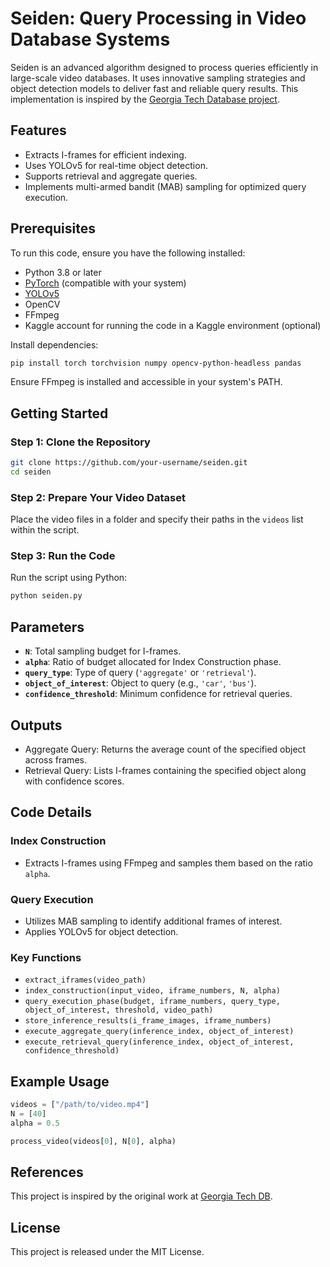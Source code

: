 # Seiden: Query Processing in Video Database Systems

Seiden is an advanced algorithm designed to process queries efficiently in large-scale video databases. It uses innovative sampling strategies and object detection models to deliver fast and reliable query results. This implementation is inspired by the [Georgia Tech Database project](https://github.com/georgia-tech-db/seiden_submission).

## Features
- Extracts I-frames for efficient indexing.
- Uses YOLOv5 for real-time object detection.
- Supports retrieval and aggregate queries.
- Implements multi-armed bandit (MAB) sampling for optimized query execution.

## Prerequisites
To run this code, ensure you have the following installed:
- Python 3.8 or later
- [PyTorch](https://pytorch.org/) (compatible with your system)
- [YOLOv5](https://github.com/ultralytics/yolov5)
- OpenCV
- FFmpeg
- Kaggle account for running the code in a Kaggle environment (optional)

Install dependencies:
```bash
pip install torch torchvision numpy opencv-python-headless pandas
```

Ensure FFmpeg is installed and accessible in your system's PATH.

## Getting Started

### Step 1: Clone the Repository
```bash
git clone https://github.com/your-username/seiden.git
cd seiden
```

### Step 2: Prepare Your Video Dataset
Place the video files in a folder and specify their paths in the `videos` list within the script.

### Step 3: Run the Code
Run the script using Python:
```bash
python seiden.py
```

## Parameters
- **`N`**: Total sampling budget for I-frames.
- **`alpha`**: Ratio of budget allocated for Index Construction phase.
- **`query_type`**: Type of query (`'aggregate'` or `'retrieval'`).
- **`object_of_interest`**: Object to query (e.g., `'car'`, `'bus'`).
- **`confidence_threshold`**: Minimum confidence for retrieval queries.

## Outputs
- Aggregate Query: Returns the average count of the specified object across frames.
- Retrieval Query: Lists I-frames containing the specified object along with confidence scores.

## Code Details
### Index Construction
- Extracts I-frames using FFmpeg and samples them based on the ratio `alpha`.

### Query Execution
- Utilizes MAB sampling to identify additional frames of interest.
- Applies YOLOv5 for object detection.

### Key Functions
- `extract_iframes(video_path)`
- `index_construction(input_video, iframe_numbers, N, alpha)`
- `query_execution_phase(budget, iframe_numbers, query_type, object_of_interest, threshold, video_path)`
- `store_inference_results(i_frame_images, iframe_numbers)`
- `execute_aggregate_query(inference_index, object_of_interest)`
- `execute_retrieval_query(inference_index, object_of_interest, confidence_threshold)`

## Example Usage
```python
videos = ["/path/to/video.mp4"]
N = [40]
alpha = 0.5

process_video(videos[0], N[0], alpha)
```

## References
This project is inspired by the original work at [Georgia Tech DB](https://github.com/georgia-tech-db/seiden_submission).

## License
This project is released under the MIT License.
